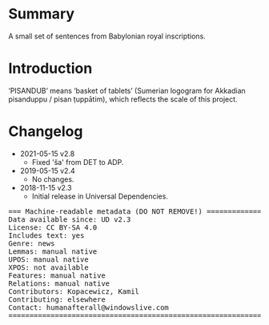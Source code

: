 # Summary

A small set of sentences from Babylonian royal inscriptions.


# Introduction

‘PISANDUB’ means ‘basket of tablets’ (Sumerian logogram for Akkadian pisanduppu
/ pisan ṭuppātim), which reflects the scale of this project.


# Changelog

* 2021-05-15 v2.8
  * Fixed 'ša' from DET to ADP.
* 2019-05-15 v2.4
  * No changes.
* 2018-11-15 v2.3
  * Initial release in Universal Dependencies.


<pre>
=== Machine-readable metadata (DO NOT REMOVE!) ================================
Data available since: UD v2.3
License: CC BY-SA 4.0
Includes text: yes
Genre: news
Lemmas: manual native
UPOS: manual native
XPOS: not available
Features: manual native
Relations: manual native
Contributors: Kopacewicz, Kamil
Contributing: elsewhere
Contact: humanafterall@windowslive.com
===============================================================================
</pre>
